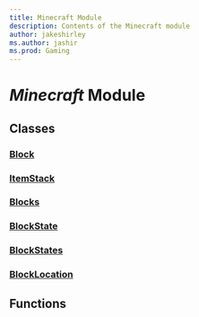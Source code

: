 ```yaml
---
title: Minecraft Module
description: Contents of the Minecraft module
author: jakeshirley
ms.author: jashir
ms.prod: Gaming
---
```

# *Minecraft* Module

## Classes
### [Block](Block.md)

### [ItemStack](ItemStack.md)

### [Blocks](Blocks.md)

### [BlockState](BlockState.md)

### [BlockStates](BlockStates.md)

### [BlockLocation](BlockLocation.md)


## Functions
